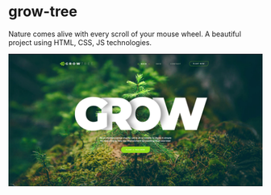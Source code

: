 # grow-tree
Nature comes alive with every scroll of your mouse wheel. A beautiful project using HTML, CSS, JS technologies.

![alt text](/img/image.png)
